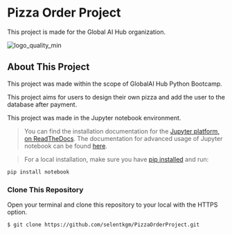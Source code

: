 # Pizza Order Project
This project is made for the Global AI Hub organization.

![logo_quality_min](https://user-images.githubusercontent.com/99405897/222897169-210c8925-5c82-4207-91ce-894e02166540.png)


## About This Project

This project was made within the scope of GlobalAI Hub Python Bootcamp. 

This project aims for users to design their own pizza and add the user to the database after payment.

This project was made in the Jupyter notebook environment.


> You can find the installation documentation for the
> [Jupyter platform, on ReadTheDocs](https://jupyter.readthedocs.io/>en/latest/install.html).
> The documentation for advanced usage of Jupyter notebook can be found
> [here](https://jupyter-notebook.readthedocs.io/en/latest/).

> For a local installation, make sure you have
> [pip installed](https://pip.readthedocs.io/en/stable/installing/) and run:

```bash
pip install notebook
```

### Clone This Repository
Open your terminal and clone this repository to your local with the HTTPS option.

```bash
$ git clone https://github.com/selentkgm/PizzaOrderProject.git
```



